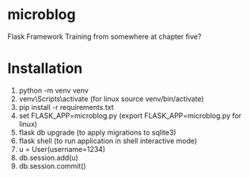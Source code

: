 # microblog
 Flask Framework Training
from somewhere at chapter five?

# Installation
1) python -m venv venv
2) venv\Scripts\activate (for linux source venv/bin/activate)
3) pip install -r requirements.txt
4) set FLASK_APP=microblog.py (export FLASK_APP=microblog.py for linux)
5) flask db upgrade (to apply migrations to sqlite3)
7) flask shell (to run application in shell interactive mode)
8) u = User(username=1234)
9) db.session.add(u)
10) db.session.commit()
